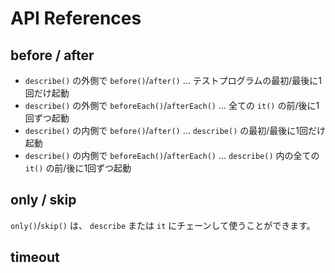 # API References

## before / after

- `describe()` の外側で `before()`/`after()` ... テストプログラムの最初/最後に1回だけ起動
- `describe()` の外側で `beforeEach()`/`afterEach()` ... 全ての `it()` の前/後に1回ずつ起動
- `describe()` の内側で `before()`/`after()` ... `describe()` の最初/最後に1回だけ起動
- `describe()` の内側で `beforeEach()`/`afterEach()` ... `describe()` 内の全ての `it()` の前/後に1回ずつ起動

## only / skip
`only()`/`skip()` は、 `describe` または `it` にチェーンして使うことができます。

## timeout
